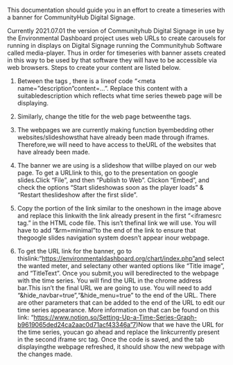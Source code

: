 This documentation should guide you in an effort to create a timeseries with a banner for CommunityHub Digital Signage.

Currently 2021.07.01 the version of Communityhub Digital Signage in use by the Environmental Dashboard project uses web URLs to create carousels for running in displays on Digital Signage running the Communityhub Software called media-player. Thus in order for timeseries with banner assets created in this way to be used by that software they will have to be accessible via web browsers.
Steps to create your content are listed below.

1) Between the <head> </head> tags , there is a lineof code “<meta name=”description”content=...”. Replace this content with a suitabledescription which reflects what time series theweb page will be displaying.

2) Similarly, change the title for the web page betweenthe <title> </title> tags.

3) The webpages we are currently making function byembedding other websites/slideshowsthat have already been made through iframes. Therefore,we will need to have access to theURL of the websites that have already been made.

4) The banner we are using is a slideshow that willbe played on our web page. To get a URLlink to this, go to the presentation on google slides.Click “File”, and then “Publish to Web”. Clickon “Embed”, and check the options “Start slideshowas soon as the player loads” & “Restart theslideshow after the first slide”.

5) Copy the portion of the link similar to the oneshown in the image above and replace this linkwith the link already present in the first “<iframesrc tag.” in the HTML code file. This isn’t thefinal link we will use. You will have to add “&rm=minimal”to the end of the link to ensure that thegoogle slides navigation system doesn’t appear inour webpage.

6) To get the URL link for the banner, go to thislink:“https://environmentaldashboard.org/chart/index.php”and select the wanted meter, and selectany other wanted options like “Title image”, and “TitleText”. Once you submit,you will beredirected to the webpage with the time series. You will find the URL in the chrome address bar.This isn’t the final URL we are going to use. You will need to add “&hide_navbar=true”,“&hide_menu=true” to the end of the URL.
There are other parameters that can be added to the end of the URL to edit our time series appearance. More information on that can be found on this link:
“https://www.notion.so/Setting-Up-a-Time-Series-Graph-b9619065ded24ca2aac0d71acf43346a”7)Now that we have the URL for the time series, youcan go ahead and replace the linkcurrently present in the second iframe src tag. Once the code is saved, and the tab displayingthe webpage refreshed, it should show the new webpage with the changes made.

